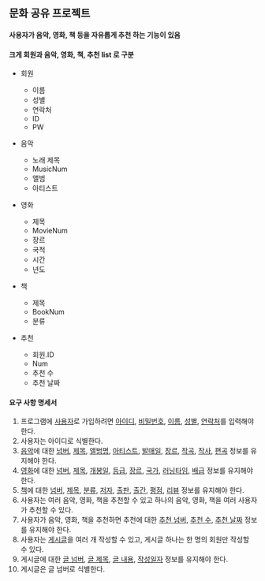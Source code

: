 ## 문화 공유 프로젝트

#### 사용자가 음악, 영화, 책 등을 자유롭게 추천 하는 기능이 있음
#### 크게 회원과 음악, 영화, 책, 추천 list 로 구분

* 회원
   - 이름
   - 성별
   - 연락처
   - ID
   - PW

* 음악 
   - 노래 제목
   - MusicNum
   - 앨범
   - 아티스트

* 영화 
   - 제목
   - MovieNum
   - 장르
   - 국적
   - 시간
   - 년도

* 책 
   - 제목
   - BookNum
   - 분류

* 추천
   - 회원.ID
   - Num
   - 추천 수
   - 추천 날짜






#### 요구 사항 명세서

1.	프로그램에 <u>사용자</u>로 가입하려면 <u>아이디</u>, <u>비밀번호</u>, <u>이름</u>, <u>성별</u>, <u>연락처</u>를 입력해야 한다.
1.	사용자는 아이디로 식별한다.
1.	<u>음악</u>에 대한 <u>넘버</u>, <u>제목</u>, <u>앨범명</u>, <u>아티스트</u>, <u>발매일</u>, <u>장르</u>, <u>작곡</u>, <u>작사</u>, <u>편곡</u> 정보를 유지해야 한다.
1.	<u>영화</u>에 대한 <u>넘버</u>, <u>제목</u>, <u>개봉일</u>, <u>등급</u>, <u>장르</u>, <u>국가</u>, <u>러닝타임</u>, <u>배급</u> 정보를 유지해야 한다.
1.	<u>책</u>에 대한 <u>넘버</u>, <u>제목</u>, <u>분류</u>, <u>저자</u>, <u>출판</u>, <u>출간</u>, <u>평점</u>, <u>리뷰</u> 정보를 유지해야 한다.
1.	사용자는 여러 음악, 영화, 책을 추천할 수 있고 하나의 음악, 영화, 책을 여러 사용자가 추천할 수 있다. 
1.	사용자가 음악, 영화, 책을 추천하면 추천에 대한 <u>추천 넘버</u>, <u>추천 수</u>, <u>추천 날짜</u> 정보를 유지해야 한다.
1.	사용자는 <u>게시글</u>을 여러 개 작성할 수 있고, 게시글 하나는 한 명의 회원만 작성할 수 있다.
1.	게시글에 대한 <u>글 넘버</u>, <u>글 제목</u>, <u>글 내용</u>, <u>작성일자</u> 정보를 유지해야 한다.
1.	게시글은 글 넘버로 식별한다.
